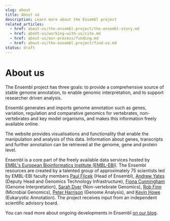 ```yaml
---
slug: about
title: About us
description: Learn more about the Ensembl project
related_articles:
  - href: about-us/the-ensembl-project/the-ensembl-story.md
  - href: aboUt-us/working-with-us/cite.md
  - href: about-us/our-process/funding.md
  - href: about-us/the-ensembl-project/find-us.md
status: draft
---
```


# About us

The Ensembl project has three goals: to provide a comprehensive source of stable genome annotation, to enable genomic interpretation, and to support researcher driven analysis.

Ensembl generates and imports genome annotation such as genes, variation, regulation and comparative genomics for vertebrates, non-vertebrates and key model organisms, and makes this information freely available online.

The website provides visualisations and functionality that enable the manipulation and analysis of this data. Information about genes, transcripts and further annotation can be retrieved at the genome, gene and protein level.

Ensembl is a core part of the freely available data services hosted by [EMBL's European Bioinformatics Institute (EMBL-EBI)](https://www.ebi.ac.uk). The Ensembl resources are created by a talented group of approximately 75 scientists led by EMBL-EBI faculty members [Paul Flicek](http://www.ebi.ac.uk/about/people/paul-flicek) (Head of Ensembl), [Andrew Yates](https://www.ebi.ac.uk/about/people/andy-yates) (Deputy Head and Genomics Technology Infrastructure), [Fiona Cunningham](https://www.ebi.ac.uk/about/people/fiona-cunningham) (Genome Interpretation), [Sarah Dyer](https://www.ebi.ac.uk/about/people/sarah-dyer) (Non-vertebrate Genomics), [Rob Finn](https://www.ebi.ac.uk/about/people/rob-finn) (Microbial Genomics), [Peter Harrison](https://www.ebi.ac.uk/about/people/peter-harrison) (Genome Analysis), and [Kevin Howe](https://www.ebi.ac.uk/about/people/kevin-howe) (Eukaryotic Annotation). The project receives input from an independent scientific advisory board.

You can read more about ongoing developments in Ensembl [on our blog](http://www.ensembl.info/).
